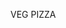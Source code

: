                                                     
                                                    
VEG PIZZA 
